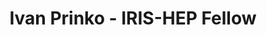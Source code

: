 ---
layout: fellow
pagetype: fellow
shortname: IvaKamie
permalink: /fellows/IvaKamie.html
fellow-name: Ivan Prinko
title: Ivan Prinko - IRIS-HEP Fellow
active: false
dates:
  start: 2022-07-06
  end: 2022-09-14
photo: /assets/images/team/fellows-2022/Ivan-Prinko.jpg
institution: Kyiv Academic University
e-mail: ivan.prinko@protonmail.com
project_title: Developing a Jupiter Notebook for converting confocal microscopic images
  to 3D cell images and metrics calculation.
project_goal: The project's objective is to provide an interactive tool for evaluating
  confocal microscopic images of cells in order to determine their features, including
  volume, polarity, and cross-sectional area.
mentors:
- Abhishek Biswas (Princeton University)
proposal:
presentations:
- title: Developing a Jupiter Notebook for converting confocal microscopic images
    to 3D cell images and metrics calculation.
  date: 2022-10-05
  url: https://indico.cern.ch/event/1195273/contributions/5075658/attachments/2528808/4350475/Ivan%20Prinko.%20IRIS%20Project%20Presentation.pdf
  meeting: IRIS-HEP Fellows Presentations 2022
  meetingurl: https://indico.cern.ch/event/1195273/
  recordingurl: https://youtu.be/rjqnJbT7T1s
  focus-area: doma
current_status:
github-username: IvaKamie
linkedin-profile: https://www.linkedin.com/in/ivanprinko/
focus-area:
challenge-area:
funding-source: other
---
